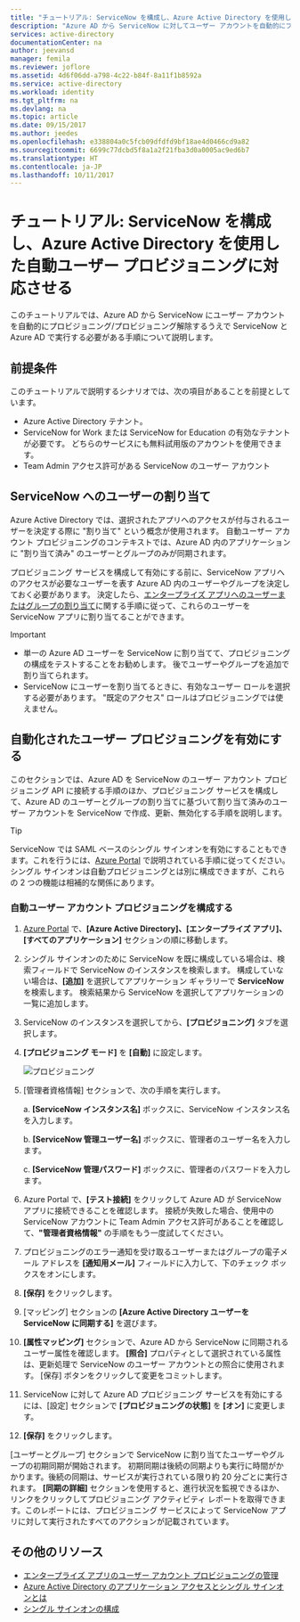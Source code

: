 ```yaml
---
title: "チュートリアル: ServiceNow を構成し、Azure Active Directory を使用した自動ユーザー プロビジョニングに対応させる | Microsoft Docs"
description: "Azure AD から ServiceNow に対してユーザー アカウントを自動的にプロビジョニング/プロビジョニング解除する方法を説明します。"
services: active-directory
documentationCenter: na
author: jeevansd
manager: femila
ms.reviewer: joflore
ms.assetid: 4d6f06dd-a798-4c22-b84f-8a11f1b8592a
ms.service: active-directory
ms.workload: identity
ms.tgt_pltfrm: na
ms.devlang: na
ms.topic: article
ms.date: 09/15/2017
ms.author: jeedes
ms.openlocfilehash: e338804a0c5fcb09dfdfd9bf18ae4d0466cd9a82
ms.sourcegitcommit: 6699c77dcbd5f8a1a2f21fba3d0a0005ac9ed6b7
ms.translationtype: HT
ms.contentlocale: ja-JP
ms.lasthandoff: 10/11/2017
---
```

# <a name="tutorial-configuring-servicenow-for-automatic-user-provisioning-with-azure-active-directory"></a>チュートリアル: ServiceNow を構成し、Azure Active Directory を使用した自動ユーザー プロビジョニングに対応させる

このチュートリアルでは、Azure AD から ServiceNow にユーザー アカウントを自動的にプロビジョニング/プロビジョニング解除するうえで ServiceNow と Azure AD で実行する必要がある手順について説明します。

## <a name="prerequisites"></a>前提条件

このチュートリアルで説明するシナリオでは、次の項目があることを前提としています。

*   Azure Active Directory テナント。
*   ServiceNow for Work または ServiceNow for Education の有効なテナントが必要です。 どちらのサービスにも無料試用版のアカウントを使用できます。
*   Team Admin アクセス許可がある ServiceNow のユーザー アカウント

## <a name="assigning-users-to-servicenow"></a>ServiceNow へのユーザーの割り当て

Azure Active Directory では、選択されたアプリへのアクセスが付与されるユーザーを決定する際に "割り当て" という概念が使用されます。 自動ユーザー アカウント プロビジョニングのコンテキストでは、Azure AD 内のアプリケーションに "割り当て済み" のユーザーとグループのみが同期されます。

プロビジョニング サービスを構成して有効にする前に、ServiceNow アプリへのアクセスが必要なユーザーを表す Azure AD 内のユーザーやグループを決定しておく必要があります。 決定したら、[エンタープライズ アプリへのユーザーまたはグループの割り当て](https://docs.microsoft.com/azure/active-directory/active-directory-coreapps-assign-user-azure-portal)に関する手順に従って、これらのユーザーを ServiceNow アプリに割り当てることができます。


> [!IMPORTANT]
>*   単一の Azure AD ユーザーを ServiceNow に割り当てて、プロビジョニングの構成をテストすることをお勧めします。 後でユーザーやグループを追加で割り当てられます。
>*   ServiceNow にユーザーを割り当てるときに、有効なユーザー ロールを選択する必要があります。 "既定のアクセス" ロールはプロビジョニングでは使えません。

## <a name="enable-automated-user-provisioning"></a>自動化されたユーザー プロビジョニングを有効にする

このセクションでは、Azure AD を ServiceNow のユーザー アカウント プロビジョニング API に接続する手順のほか、プロビジョニング サービスを構成して、Azure AD のユーザーとグループの割り当てに基づいて割り当て済みのユーザー アカウントを ServiceNow で作成、更新、無効化する手順を説明します。

> [!TIP]
>ServiceNow では SAML ベースのシングル サインオンを有効にすることもできます。これを行うには、[Azure Portal](https://portal.azure.com) で説明されている手順に従ってください。 シングル サインオンは自動プロビジョニングとは別に構成できますが、これらの 2 つの機能は相補的な関係にあります。

### <a name="configure-automatic-user-account-provisioning"></a>自動ユーザー アカウント プロビジョニングを構成する

1. [Azure Portal](https://portal.azure.com) で、**[Azure Active Directory]、[エンタープライズ アプリ]、[すべてのアプリケーション]** セクションの順に移動します。

2. シングル サインオンのために ServiceNow を既に構成している場合は、検索フィールドで ServiceNow のインスタンスを検索します。 構成していない場合は、**[追加]** を選択してアプリケーション ギャラリーで **ServiceNow** を検索します。 検索結果から ServiceNow を選択してアプリケーションの一覧に追加します。

3. ServiceNow のインスタンスを選択してから、**[プロビジョニング]** タブを選択します。

4. **[プロビジョニング モード]** を **[自動]** に設定します。 

    ![プロビジョニング](./media/active-directory-saas-servicenow-provisioning-tutorial/provisioning.png)

5. [管理者資格情報] セクションで、次の手順を実行します。
   
    a. **[ServiceNow インスタンス名]** ボックスに、ServiceNow インスタンス名を入力します。

    b. **[ServiceNow 管理ユーザー名]** ボックスに、管理者のユーザー名を入力します。

    c. **[ServiceNow 管理パスワード]** ボックスに、管理者のパスワードを入力します。

6. Azure Portal で、**[テスト接続]** をクリックして Azure AD が ServiceNow アプリに接続できることを確認します。 接続が失敗した場合、使用中の ServiceNow アカウントに Team Admin アクセス許可があることを確認して、**"管理者資格情報"** の手順をもう一度試してください。

7. プロビジョニングのエラー通知を受け取るユーザーまたはグループの電子メール アドレスを **[通知用メール]** フィールドに入力して、下のチェック ボックスをオンにします。

8. **[保存]** をクリックします。

9. [マッピング] セクションの **[Azure Active Directory ユーザーを ServiceNow に同期する]** を選びます。

10. **[属性マッピング]** セクションで、Azure AD から ServiceNow に同期されるユーザー属性を確認します。 **[照合]** プロパティとして選択されている属性は、更新処理で ServiceNow のユーザー アカウントとの照合に使用されます。 [保存] ボタンをクリックして変更をコミットします。

11. ServiceNow に対して Azure AD プロビジョニング サービスを有効にするには、[設定] セクションで **[プロビジョニングの状態]** を **[オン]** に変更します。

12. **[保存]** をクリックします。

[ユーザーとグループ] セクションで ServiceNow に割り当てたユーザーやグループの初期同期が開始されます。 初期同期は後続の同期よりも実行に時間がかかります。後続の同期は、サービスが実行されている限り約 20 分ごとに実行されます。 **[同期の詳細]** セクションを使用すると、進行状況を監視できるほか、リンクをクリックしてプロビジョニング アクティビティ レポートを取得できます。このレポートには、プロビジョニング サービスによって ServiceNow アプリに対して実行されたすべてのアクションが記載されています。

## <a name="additional-resources"></a>その他のリソース

* [エンタープライズ アプリのユーザー アカウント プロビジョニングの管理](active-directory-saas-tutorial-list.md)
* [Azure Active Directory のアプリケーション アクセスとシングル サインオンとは](active-directory-appssoaccess-whatis.md)
* [シングル サインオンの構成](active-directory-saas-servicenow-tutorial.md)


